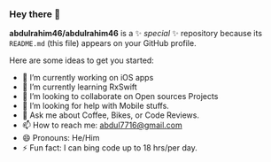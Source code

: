 ### Hey there 👋


**abdulrahim46/abdulrahim46** is a ✨ _special_ ✨ repository because its `README.md` (this file) appears on your GitHub profile.

Here are some ideas to get you started:

- 🔭 I’m currently working on iOS apps
- 🌱 I’m currently learning RxSwift
- 👯 I’m looking to collaborate on Open sources Projects
- 🤔 I’m looking for help with Mobile stuffs.
- 💬 Ask me about Coffee, Bikes, or Code Reviews.
- 📫 How to reach me: abdul7716@gmail.com
- 😄 Pronouns: He/Him
- ⚡ Fun fact: I can bing code up to 18 hrs/per day.

